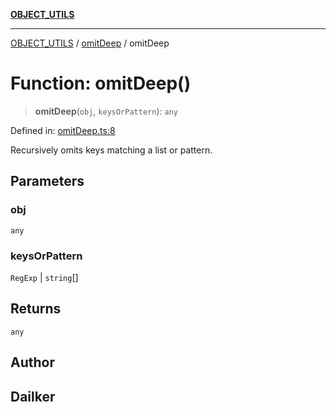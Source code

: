 [**OBJECT_UTILS**](../../README.md)

***

[OBJECT_UTILS](../../README.md) / [omitDeep](../README.md) / omitDeep

# Function: omitDeep()

> **omitDeep**(`obj`, `keysOrPattern`): `any`

Defined in: [omitDeep.ts:8](https://github.com/dailker/everyutil/blob/d12555c550c1d59295f536d15822ff0e97aceecb/src/object/omitDeep.ts#L8)

Recursively omits keys matching a list or pattern.

## Parameters

### obj

`any`

### keysOrPattern

`RegExp` | `string`[]

## Returns

`any`

## Author

## Dailker
